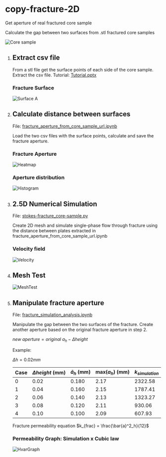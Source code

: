 # copy-fracture-2D
Get aperture of real fractured core sample

Calculate the gap between two surfaces from .stl fractured core samples

![Core sample](https://github.com/lmmp-puc-rio/copy-fracture-2D/blob/main/ILB-4-15_git.png?raw=true)

1. ## Extract csv file
   From a stl file get the surface points of each side of the core sample. Extract the csv file.
   Tutorial: [Tutorial.pptx](https://github.com/lmmp-puc-rio/copy-fracture-2D/blob/main/doc/)

   ### Fracture Surface
   ![Surface A](https://github.com/lmmp-puc-rio/copy-fracture-2D/blob/main/ILB-4-15_A.png?raw=true)

3. ## Calculate distance between surfaces
   
   File: [fracture_aperture_from_core_sample_url.ipynb](https://github.com/lmmp-puc-rio/copy-fracture-2D/blob/main/src/fracture_aperture_from_core_sample_url.ipynb)
   
   Load the two csv files with the surface points, calculate and save the fracture aperture.
   
   ### Fracture Aperture
   ![Heatmap](https://github.com/lmmp-puc-rio/copy-fracture-2D/blob/main/heatmap.png?raw=true)

   ### Aperture distribution
   ![Histogram](https://github.com/lmmp-puc-rio/copy-fracture-2D/blob/main/histogram.png?raw=true)

4. ## 2.5D Numerical Simulation
   
   File: [stokes-fracture_core-sample.py](https://github.com/lmmp-puc-rio/copy-fracture-2D/blob/main/src/stokes-fracture_core-sample.py)
   
   Create 2D mesh and simulate single-phase flow through fracture using the distance between plates extracted in fracture_aperture_from_core_sample_url.ipynb

   ### Velocity field
   ![Velocity](https://github.com/lmmp-puc-rio/copy-fracture-2D/blob/main/stokes-ss-hvar-ILB_4_15_2e5-0-u.png?raw=true)

5. ## Mesh Test
   
   ![MeshTest](https://github.com/lmmp-puc-rio/copy-fracture-2D/blob/main/mesh_test_ILB_4_15.png?raw=true)
   
6. ## Manipulate fracture aperture

   File: [fracture_simulation_analysis.ipynb](https://github.com/lmmp-puc-rio/copy-fracture-2D/blob/main/src/fracture_simulation_analysis.ipynb)
   
   Manipulate the gap between the two surfaces of the fracture. Create another aperture based on the original fracture aperture in step 2.
   
   $new \ aperture = original \ a_h - \Delta height$

   Example:
   
   $\Delta h = 0.02 mm$

   | Case     | $\Delta height$ (mm) | $\bar{a}_h$ (mm) | max(${a}_h$) (mm) | $k_{simulation}$ |
   | ----------- | ----------- | ----------- | ----------- | ----------- |
   | 0    | 0.02 | 0.180 | 2.17 |2322.58 |
   | 1    | 0.04 |  0.160 | 2.15 | 1787.41 |
   | 2 | 0.06 | 0.140 | 2.13 | 1323.27 |
   | 3 | 0.08 | 0.120 | 2.11 | 930.06 |
   | 4 | 0.10 | 0.100 | 2.09 | 607.93 |

   Fracture permeability equation
   $k_{frac} = \frac{\bar{a}^2_h}{12}$
   
   ### Permeability Graph: Simulation x Cubic law
   
   ![HvarGraph](https://github.com/lmmp-puc-rio/copy-fracture-2D/blob/main/hvar_ILB_4_15.png?raw=true)
